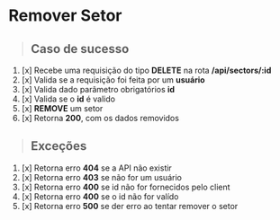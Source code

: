# Remover Setor

> ## Caso de sucesso

1. [x] Recebe uma requisição do tipo **DELETE** na rota **/api/sectors/:id**
2. [x] Valida se a requisição foi feita por um **usuário**
3. [x] Valida dado parâmetro obrigatórios **id**
4. [x] Valida se o **id** é valido
5. [x] **REMOVE** um setor
6. [x] Retorna **200**, com os dados removidos

> ## Exceções

1. [x] Retorna erro **404** se a API não existir
2. [x] Retorna erro **403** se não for um usuário
3. [x] Retorna erro **400** se id não for fornecidos pelo client
4. [x] Retorna erro **400** se o id não for valído
5. [x] Retorna erro **500** se der erro ao tentar remover o setor